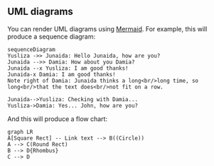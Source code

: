 ## UML diagrams

You can render UML diagrams using [Mermaid](https://mermaidjs.github.io/). For example, this will produce a sequence diagram:

```mermaid
sequenceDiagram
Yusliza ->> Junaida: Hello Junaida, how are you?
Junaida -->> Damia: How about you Damia?
Junaida --x Yusliza: I am good thanks!
Junaida-x Damia: I am good thanks!
Note right of Damia: Junaida thinks a long<br/>long time, so long<br/>that the text does<br/>not fit on a row.

Junaida-->Yusliza: Checking with Damia...
Yusliza->Damia: Yes... John, how are you?
```

And this will produce a flow chart:

```mermaid
graph LR
A[Square Rect] -- Link text --> B((Circle))
A --> C(Round Rect)
B --> D{Rhombus}
C --> D
```
